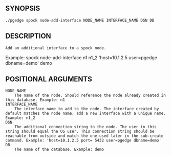 
## SYNOPSIS
    ./pgedge spock node-add-interface NODE_NAME INTERFACE_NAME DSN DB

## DESCRIPTION
    Add an additional interface to a spock node. 

Example: spock node-add-interface n1 n1_2 'host=10.1.2.5 user=pgedge dbname=demo' demo

## POSITIONAL ARGUMENTS
    NODE_NAME
        The name of the node. Should reference the node already created in this database. Example: n1
    INTERFACE_NAME
        The interface name to add to the node. The interface created by default matches the node name, add a new interface with a unique name. Example: n1_2
    DSN
        The additional connection string to the node. The user in this string should equal the OS user. This connection string should be reachable from outside and match the one used later in the sub-create command. Example: 'host=10.1.2.5 port= 5432 user=pgedge dbname=demo'
    DB
        The name of the database. Example: demo
